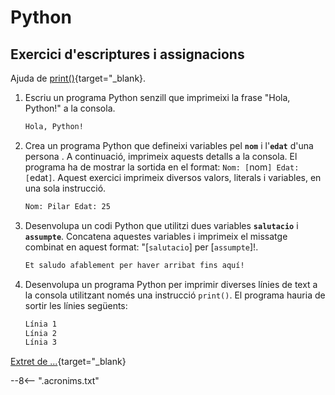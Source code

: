 # Python

## Exercici d'escriptures i assignacions

Ajuda de [print()][]{target="_blank}.

1. Escriu un programa Python senzill que imprimeixi la frase "Hola, Python!" a la consola.

    ```bash
    Hola, Python!
    ```
    
2. Crea un programa Python que defineixi variables pel **`nom`** i l'**`edat`** d'una persona . A continuació, imprimeix aquests detalls a la consola. El programa ha de mostrar la sortida en el format: `Nom: [`nom`] Edat: [`edat`]`. Aquest exercici imprimeix diversos valors, literals i variables, en una sola instrucció.

    ```bash
    Nom: Pilar Edat: 25
    ```
    
3. Desenvolupa un codi Python que utilitzi dues variables **`salutacio`** i **`assumpte`**. Concatena aquestes variables i imprimeix el missatge combinat en aquest format: "[`salutacio`] per [`assumpte`]!.

    ```bash
    Et saludo afablement per haver arribat fins aquí!
    ```
    
4. Desenvolupa un programa Python per imprimir diverses línies de text a la consola utilitzant només una instrucció `print()`. El programa hauria de sortir les línies següents:

    ```bash
    Línia 1
    Línia 2
    Línia 3
    ```


[Extret de ...][]{target="_blank}

[print()]:              https://docs.python.org/3/library/functions.html#print  "print()"
[Extret de ...]:        https://thinkinfi.com/python-print-function-exercises-with-solutions-for-beginners/ "Extret de ..."
--8<-- ".acronims.txt"
